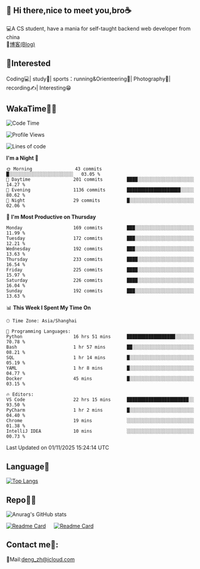 👋 Hi there,nice to meet you,bro☕
---
💻A CS student, have a mania for self-taught backend web developer from china   
📌[博客(Blog)](https://github.com/HealUP/MyBlog)

 <!-- waka-box start -->
 <!-- waka-box end -->
 
🧲**Interested**
--
Coding💻| study📖| sports：running&Orienteering🏃‍| Photography📸| recording✍️| Interesting😁

WakaTime👨‍💻
---
<!--START_SECTION:waka-->
![Code Time](http://img.shields.io/badge/Code%20Time-3%2C801%20hrs%2023%20mins-blue)

![Profile Views](http://img.shields.io/badge/Profile%20Views-1-blue)

![Lines of code](https://img.shields.io/badge/From%20Hello%20World%20I%27ve%20Written-205.1%20thousand%20lines%20of%20code-blue)

**I'm a Night 🦉** 

```text
🌞 Morning                43 commits          █░░░░░░░░░░░░░░░░░░░░░░░░   03.05 % 
🌆 Daytime                201 commits         ████░░░░░░░░░░░░░░░░░░░░░   14.27 % 
🌃 Evening                1136 commits        ████████████████████░░░░░   80.62 % 
🌙 Night                  29 commits          █░░░░░░░░░░░░░░░░░░░░░░░░   02.06 % 
```
📅 **I'm Most Productive on Thursday** 

```text
Monday                   169 commits         ███░░░░░░░░░░░░░░░░░░░░░░   11.99 % 
Tuesday                  172 commits         ███░░░░░░░░░░░░░░░░░░░░░░   12.21 % 
Wednesday                192 commits         ███░░░░░░░░░░░░░░░░░░░░░░   13.63 % 
Thursday                 233 commits         ████░░░░░░░░░░░░░░░░░░░░░   16.54 % 
Friday                   225 commits         ████░░░░░░░░░░░░░░░░░░░░░   15.97 % 
Saturday                 226 commits         ████░░░░░░░░░░░░░░░░░░░░░   16.04 % 
Sunday                   192 commits         ███░░░░░░░░░░░░░░░░░░░░░░   13.63 % 
```


📊 **This Week I Spent My Time On** 

```text
🕑︎ Time Zone: Asia/Shanghai

💬 Programming Languages: 
Python                   16 hrs 51 mins      ██████████████████░░░░░░░   70.78 % 
Bash                     1 hr 57 mins        ██░░░░░░░░░░░░░░░░░░░░░░░   08.21 % 
SQL                      1 hr 14 mins        █░░░░░░░░░░░░░░░░░░░░░░░░   05.19 % 
YAML                     1 hr 8 mins         █░░░░░░░░░░░░░░░░░░░░░░░░   04.77 % 
Docker                   45 mins             █░░░░░░░░░░░░░░░░░░░░░░░░   03.15 % 

🔥 Editors: 
VS Code                  22 hrs 15 mins      ███████████████████████░░   93.50 % 
PyCharm                  1 hr 2 mins         █░░░░░░░░░░░░░░░░░░░░░░░░   04.40 % 
Chrome                   19 mins             ░░░░░░░░░░░░░░░░░░░░░░░░░   01.38 % 
IntelliJ IDEA            10 mins             ░░░░░░░░░░░░░░░░░░░░░░░░░   00.73 % 
```


 Last Updated on 01/11/2025 15:24:14 UTC
<!--END_SECTION:waka-->

Language🚀
---
[![Top Langs](https://github-readme-stats.vercel.app/api/top-langs/?username=HealUP&layout=compact&hide_border=true)](https://github.com/HealUP)

Repo🧑‍💻
---
![Anurag's GitHub stats](https://github-readme-stats.vercel.app/api?username=HealUP&count_private=true&show_icons=true&theme=gruvbox&hide_border=true) 

[![Readme Card](https://github-readme-stats.vercel.app/api/pin/?username=HealUP&repo=InternetEy&theme=transparent)](https://github.com/HealUP/InternetEy) &emsp;
[![Readme Card](https://github-readme-stats.vercel.app/api/pin/?username=HealUP&repo=CampusExperience&theme=transparent)](https://github.com/HealUP/CampusExperience)


Contact me📱:
---
📮Mail:deng_zh@icloud.com  
